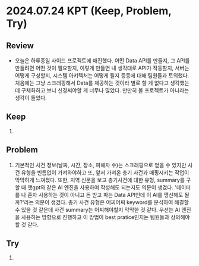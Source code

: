 2024.07.24     KPT (Keep, Problem, Try)
========================================

Review
-----
* 오늘은 하루종일 사이드 프로젝트에 매진했다. 어떤 Data API를 만들지, 그 API를 만들려면 어떤 것이 필요할지, 이렇게 만들면 내 생각대로 API가 작동할지, 서버는 어떻게 구성할지, 시스템 아키텍처는 어떻게 될지 등등에 대해 팀원들과 토의했다. 처음에는 그냥 스크래핑해서 Data를 제공하는 것이라 별로 할 게 없다고 생각했는데 구체화하고 보니 신경써야할 게 너무나 많았다. 만만히 볼 프로젝트가 아니라는 생각이 들었다.

Keep
----
1. 

Problem
-------
1. 기본적인 사건 정보(날짜, 시간, 장소, 피해자 수)는 스크래핑으로 얻을 수 있지만 사건 유형을 빈틈없이 가져와야하고 또, 앞서 가져온 총기 사건과 매핑시키는 작업이 막막하게 느껴졌다. 또한, 지역 신문을 보고 총기사건에 대한 유형, summary를 구할 때 챗gpt와 같은 AI 엔진을 사용하여 작성해도 되는지도 의문이 생겼다. '데이터를 나 혼자 사용하는 것이 아니고 돈 받고 파는 Data API인데 이 AI를 맹신해도 될까?'라는 의문이 생겼다. 총기 사건 유형은 어찌어찌 keyword를 분석하여 해결할 수 있을 것 같은데 사건 summary는 어찌해야할지 막막한 것 같다. 우선는 AI 엔진을 사용하는 방향으로 진행하고 이 방법이 best pratice인지는 팀원들과 상의해야할 것 같다.

Try
---
1. 